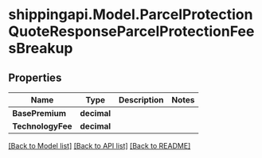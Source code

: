 
# shippingapi.Model.ParcelProtectionQuoteResponseParcelProtectionFeesBreakup

## Properties

Name | Type | Description | Notes
------------ | ------------- | ------------- | -------------
**BasePremium** | **decimal** |  | 
**TechnologyFee** | **decimal** |  | 

[[Back to Model list]](../README.md#documentation-for-models)
[[Back to API list]](../README.md#documentation-for-api-endpoints)
[[Back to README]](../README.md)


